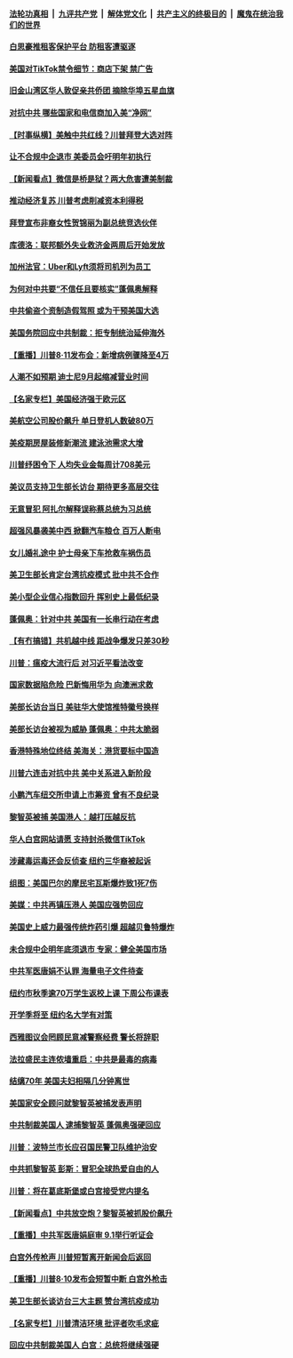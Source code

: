 ####  [法轮功真相](../../../../basic/blob/master/README.md?t=08121331) &nbsp;|&nbsp; [九评共产党](../../../../9ping.md/blob/master/README.md?t=08121331) &nbsp;|&nbsp; [解体党文化](../../../../jtdwh.md/blob/master/README.md?t=08121331)  &nbsp;|&nbsp; [共产主义的终极目的](../../../../gczydzjmd.md/blob/master/README.md?t=08121331) &nbsp;|&nbsp; [魔鬼在统治我们的世界](../../../../mgztzwmdsj.md/blob/master/README.md?t=08121331) 

#### [白思豪推租客保护平台 防租客遭驱逐](../pages/nsc412/n12324273.md?t=08121331) 

#### [美国对TikTok禁令细节：商店下架 禁广告](../pages/nsc412/n12324377.md?t=08121331) 

#### [旧金山湾区华人敦促亲共侨团 摘除华埠五星血旗](../pages/nsc412/n12324129.md?t=08121331) 

#### [对抗中共 哪些国家和电信商加入美“净网”](../pages/nsc412/n12324184.md?t=08121331) 

#### [【时事纵横】美触中共红线？川普拜登大选对阵](../pages/nsc412/n12323595.md?t=08121331) 

#### [让不合规中企退市 美委员会吁明年初执行](../pages/nsc412/n12323654.md?t=08121331) 

#### [【新闻看点】微信是桥是狱？两大危害遭美制裁](../pages/nsc412/n12323698.md?t=08121331) 

#### [推动经济复苏 川普考虑削减资本利得税](../pages/nsc412/n12323885.md?t=08121331) 

#### [拜登宣布非裔女性贺锦丽为副总统竞选伙伴](../pages/nsc412/n12323665.md?t=08121331) 

#### [库德洛：联邦额外失业救济金两周后开始发放](../pages/nsc412/n12323678.md?t=08121331) 

#### [加州法官：Uber和Lyft须将司机列为员工](../pages/nsc412/n12323606.md?t=08121331) 

#### [为何对中共要“不信任且要核实”蓬佩奥解释](../pages/nsc412/n12323701.md?t=08121331) 

#### [中共偷盗个资制造假驾照 或为干预美国大选](../pages/nsc412/n12323707.md?t=08121331) 

#### [美国务院回应中共制裁：拒专制统治延伸海外](../pages/nsc412/n12323599.md?t=08121331) 

#### [【重播】川普8·11发布会：新增病例骤降至4万](../pages/nsc412/n12323370.md?t=08121331) 

#### [人潮不如预期 迪士尼9月起缩减营业时间](../pages/nsc412/n12323485.md?t=08121331) 

#### [【名家专栏】美国经济强于欧元区](../pages/nsc412/n12319926.md?t=08121331) 

#### [美航空公司股价飙升 单日登机人数破80万](../pages/nsc412/n12323494.md?t=08121331) 

#### [美疫期房屋装修新潮流 建泳池需求大增](../pages/nsc412/n12323193.md?t=08121331) 

#### [川普纾困令下 人均失业金每周计708美元](../pages/nsc412/n12323415.md?t=08121331) 

#### [美议员支持卫生部长访台 期待更多高层交往](../pages/nsc412/n12323347.md?t=08121331) 

#### [无意冒犯 阿扎尔解释误称蔡总统为习总统](../pages/nsc412/n12323191.md?t=08121331) 

#### [超强风暴袭美中西 掀翻汽车粮仓 百万人断电](../pages/nsc412/n12323192.md?t=08121331) 

#### [女儿婚礼途中 护士母亲下车抢救车祸伤员](../pages/nsc412/n12322706.md?t=08121331) 

#### [美卫生部长肯定台湾抗疫模式 批中共不合作](../pages/nsc412/n12323149.md?t=08121331) 

#### [美小型企业信心指数回升 挥别史上最低纪录](../pages/nsc412/n12322971.md?t=08121331) 

#### [蓬佩奥：针对中共 美国有一长串行动在考虑](../pages/nsc412/n12322967.md?t=08121331) 

#### [【有冇搞错】共机越中线 距战争爆发只差30秒](../pages/nsc412/n12322988.md?t=08121331) 

#### [川普：瘟疫大流行后 对习近平看法改变](../pages/nsc412/n12322972.md?t=08121331) 

#### [国家数据陷危险 巴新悔用华为 向澳洲求救](../pages/nsc412/n12322849.md?t=08121331) 

#### [美部长访台当日 美驻华大使馆推特徽号换样](../pages/nsc412/n12322293.md?t=08121331) 

#### [美部长访台被视为威胁 蓬佩奥：中共太脆弱](../pages/nsc412/n12322500.md?t=08121331) 

#### [香港特殊地位终结 美海关：港货要标中国造](../pages/nsc412/n12322310.md?t=08121331) 

#### [川普六连击对抗中共 美中关系进入新阶段](../pages/nsc412/n12321154.md?t=08121331) 

#### [小鹏汽车纽交所申请上市筹资 曾有不良纪录](../pages/nsc412/n12321589.md?t=08121331) 

#### [黎智英被捕 美国港人：越打压越反抗](../pages/nsc412/n12321566.md?t=08121331) 

#### [华人白宫网站请愿 支持封杀微信TikTok](../pages/nsc412/n12321570.md?t=08121331) 

#### [涉藏毒运毒还会反侦查 纽约三华裔被起诉](../pages/nsc412/n12321552.md?t=08121331) 

#### [组图：美国巴尔的摩民宅瓦斯爆炸致1死7伤](../pages/nsc412/n12322170.md?t=08121331) 

#### [美媒：中共再镇压港人 美国应强势回应](../pages/nsc412/n12322109.md?t=08121331) 

#### [美国史上威力最强传统炸药引爆 超越贝鲁特爆炸](../pages/nsc412/n12321988.md?t=08121331) 

#### [未合规中企明年底须退市 专家：健全美国市场](../pages/nsc412/n12321659.md?t=08121331) 

#### [中共军医唐娟不认罪 海量电子文件待查](../pages/nsc412/n12321842.md?t=08121331) 

#### [纽约市秋季逾70万学生返校上课 下周公布课表](../pages/nsc412/n12321592.md?t=08121331) 

#### [开学季将至 纽约名大学有对策](../pages/nsc412/n12321540.md?t=08121331) 

#### [西雅图议会罔顾民意减警察经费 警长将辞职](../pages/nsc412/n12321715.md?t=08121331) 

#### [法拉盛民主连侬墙重启：中共是最毒的病毒](../pages/nsc412/n12321530.md?t=08121331) 

#### [结缡70年 美国夫妇相隔几分钟离世](../pages/nsc412/n12321652.md?t=08121331) 

#### [美国家安全顾问就黎智英被捕发表声明](../pages/nsc412/n12321492.md?t=08121331) 

#### [中共制裁美国人 逮捕黎智英 蓬佩奥强硬回应](../pages/nsc412/n12321403.md?t=08121331) 

#### [川普：波特兰市长应召国民警卫队维护治安](../pages/nsc412/n12321207.md?t=08121331) 

#### [中共抓黎智英 彭斯：冒犯全球热爱自由的人](../pages/nsc412/n12321297.md?t=08121331) 

#### [川普：将在葛底斯堡或白宫接受党内提名](../pages/nsc412/n12321103.md?t=08121331) 

#### [【新闻看点】中共放空炮？黎智英被抓股价飙升](../pages/nsc412/n12321185.md?t=08121331) 

#### [【重播】中共军医唐娟庭审 9.1举行听证会](../pages/nsc412/n12318189.md?t=08121331) 

#### [白宫外传枪声 川普短暂离开新闻会后返回](../pages/nsc412/n12321094.md?t=08121331) 

#### [【重播】川普8·10发布会短暂中断 白宫外枪击](../pages/nsc412/n12320806.md?t=08121331) 

#### [美卫生部长谈访台三大主题 赞台湾抗疫成功](../pages/nsc412/n12320849.md?t=08121331) 

#### [【名家专栏】川普清洁环境 批评者吹毛求疵](../pages/nsc412/n12319921.md?t=08121331) 

#### [回应中共制裁美国人 白宫：总统将继续强硬](../pages/nsc412/n12320798.md?t=08121331) 

